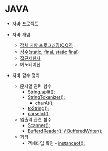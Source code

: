 # JAVA

- 자바 프로젝트
    
- 자바 개념
    - [객체 지향 프로그래밍(OOP)](https://github.com/Jserim420/java/blob/main/Java-study/OOP.md)
    - [상수(static, final, static final)](https://github.com/Jserim420/java/blob/main/Java-study/static.md)
    - [접근제한자](https://github.com/Jserim420/java/blob/main/Java-study/AccessModifier.md)
    - 어노테이션
- 자바 함수 정리
    - 문자열 관련 함수
        - [String.split();](https://github.com/Jserim420/java/blob/main/split.md)
        - [StringTokenizer();](https://github.com/Jserim420/java/blob/main/stringTokenizer.md)
            - charAt();
        - [toString();](https://github.com/Jserim420/java/blob/main/toString.md)
        - [parseInt();](https://github.com/Jserim420/java/blob/main/parseInt.md)
    - 입출력 관련 함수
        - [Scanner();](https://github.com/Jserim420/java/blob/main/Scanner.md)
        - [BufferdReader(); / BufferedWriter();](https://github.com/Jserim420/java/blob/main/bufferd_IO.md)
    - 기타
        - 객체타입 확인 - [instanceof();](https://github.com/Jserim420/java/blob/main/instanceof.md)
